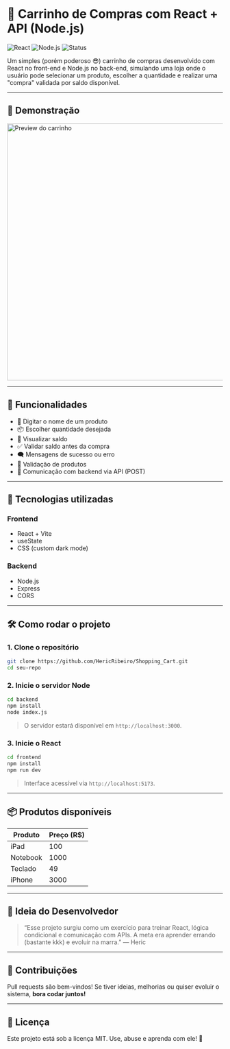# 🛒 Carrinho de Compras com React + API (Node.js)

![React](https://img.shields.io/badge/React-20232A?style=for-the-badge&logo=react&logoColor=61DAFB)
![Node.js](https://img.shields.io/badge/Node.js-339933?style=for-the-badge&logo=nodedotjs&logoColor=white)
![Status](https://img.shields.io/badge/status-Em%20desenvolvimento-yellow?style=for-the-badge)

Um simples (porém poderoso 😎) carrinho de compras desenvolvido com React no front-end e Node.js no back-end, simulando uma loja onde o usuário pode selecionar um produto, escolher a quantidade e realizar uma "compra" validada por saldo disponível.

---

## 🎯 Demonstração

<img src="https://user-images.githubusercontent.com/placeholder/carrinho-preview.png" alt="Preview do carrinho" width="600" />

---

## 🚀 Funcionalidades

- 🧾 Digitar o nome de um produto
- 📦 Escolher quantidade desejada
- 💸 Visualizar saldo
- ✅ Validar saldo antes da compra
- 🗨️ Mensagens de sucesso ou erro
- 🧠 Validação de produtos
- 🔁 Comunicação com backend via API (POST)

---

## 🧠 Tecnologias utilizadas

### Frontend
- React + Vite
- useState
- CSS (custom dark mode)

### Backend
- Node.js
- Express
- CORS

---

## 🛠️ Como rodar o projeto

### 1. Clone o repositório

```bash
git clone https://github.com/HericRibeiro/Shopping_Cart.git
cd seu-repo
```

### 2. Inicie o servidor Node

```bash
cd backend
npm install
node index.js
```

> O servidor estará disponível em `http://localhost:3000`.

### 3. Inicie o React

```bash
cd frontend
npm install
npm run dev
```

> Interface acessível via `http://localhost:5173`.

---

## 📦 Produtos disponíveis

| Produto   | Preço (R$) |
|-----------|------------|
| iPad      | 100        |
| Notebook  | 1000       |
| Teclado   | 49         |
| iPhone    | 3000       |

---

## 🤯 Ideia do Desenvolvedor

> “Esse projeto surgiu como um exercício para treinar React, lógica condicional e comunicação com APIs. A meta era aprender errando (bastante kkk) e evoluir na marra.” — Heric

---

## 🤝 Contribuições

Pull requests são bem-vindos! Se tiver ideias, melhorias ou quiser evoluir o sistema, **bora codar juntos!**

---

## 📄 Licença

Este projeto está sob a licença MIT. Use, abuse e aprenda com ele! 🚀

